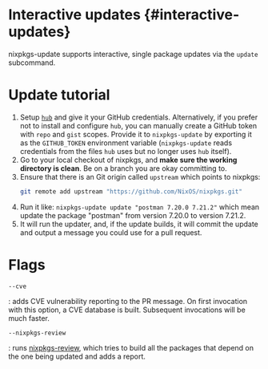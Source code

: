 # Interactive updates {#interactive-updates}

nixpkgs-update supports interactive, single package updates via the
`update` subcommand.

# Update tutorial

1. Setup [`hub`](https://github.com/github/hub) and give it your
   GitHub credentials.  Alternatively, if you prefer not to install
   and configure `hub`, you can manually create a GitHub token with
   `repo` and `gist` scopes.  Provide it to `nixpkgs-update` by
   exporting it as the `GITHUB_TOKEN` environment variable
   (`nixpkgs-update` reads credentials from the files `hub` uses but
   no longer uses `hub` itself).
2. Go to your local checkout of nixpkgs, and **make sure the working
   directory is clean**. Be on a branch you are okay committing to.
3. Ensure that there is an Git origin called `upstream` which points to nixpkgs:
   ```sh
   git remote add upstream "https://github.com/NixOS/nixpkgs.git"
   ```
4. Run it like: `nixpkgs-update update "postman 7.20.0 7.21.2"`
   which mean update the package "postman" from version 7.20.0
   to version 7.21.2.
5. It will run the updater, and, if the update builds, it will commit
   the update and output a message you could use for a pull request.

# Flags

`--cve`

: adds CVE vulnerability reporting to the PR message. On
  first invocation with this option, a CVE database is
  built. Subsequent invocations will be much faster.

`--nixpkgs-review`

: runs [nixpkgs-review](https://github.com/Mic92/nixpkgs-review),
  which tries to build all the packages that depend on the one being
  updated and adds a report.
